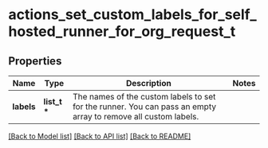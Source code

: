 # actions_set_custom_labels_for_self_hosted_runner_for_org_request_t

## Properties
Name | Type | Description | Notes
------------ | ------------- | ------------- | -------------
**labels** | **list_t \*** | The names of the custom labels to set for the runner. You can pass an empty array to remove all custom labels. | 

[[Back to Model list]](../README.md#documentation-for-models) [[Back to API list]](../README.md#documentation-for-api-endpoints) [[Back to README]](../README.md)



